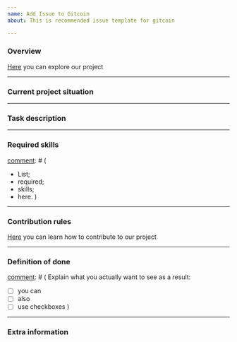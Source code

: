 ```yaml
---
name: Add Issue to Gitcoin
about: This is recommended issue template for gitcoin

---
```


### Overview
[Here](https://github.com/cybercongress/js-amino) you can explore our project

---
### Current project situation

[comment]: # (Current project situation section where you can explain why we need to solve this task)

---
### Task description

[comment]: # (Explain task clearly with details)

---
### Required skills
[comment]: # (
- List;
- required;
- skills;
- here.
)
---
### Contribution rules

[Here](https://github.com/cybercongress/js-amino/blob/master/CONTRIBUTING.md) you can learn how to contribute to our project

---
### Definition of done

[comment]: # (
Explain what you actually want to see as a result:
- [ ] you can
- [ ] also
- [ ] use checkboxes
)
---
### Extra information

[comment]: # (
Bounty amount | 999 ETH
------------ | -------------
Experience level | beginner / intermediate / advanced
Project length | hours / days / weeks / mounths
Expires in | 2 weeks / 1 mounth / 3 mounths / 6 mounths / 1 year
Bounty type | bug / feature / security / other
)
